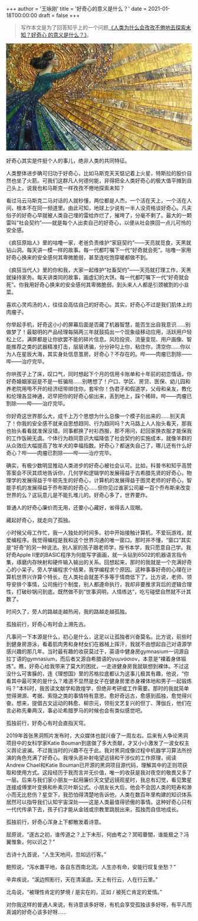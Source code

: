 +++
author = '王咏刚'
title = '好奇心的意义是什么？'
date = 2021-01-18T00:00:00
draft = false
+++

> 写作本文是为了回答知乎上的一个问题[《人类为什么会孜孜不倦地去探索未知？好奇心
> 的意义是什么？》](https://www.zhihu.com/question/438841951/answer/1684658805)。

![好奇心](./curiosity.jpg#center)

好奇心其实是件挺个人的事儿，绝非人类的共同特征。

人类整体进步确可归功于好奇心，比如马斯克天天惦记着上火星，特斯拉的股价自然也坐了火箭。可我们这群凡人何德何能，非得把全人类好奇心的极大值平摊到自己头上，说我也和马斯克一样孜孜不倦地探索未知？

看过马云马斯克二马对话的人就秒懂，两位都是人杰，一个活在天上，一个活在人间，根本不在同一频道里。由此可知，地球上少说有一半人没资格谈好奇心。凡夫俗子的好奇心早就被人类自己埋的雷给炸烂了，摧垮了，分毫不剩了。最大的一颗雷叫“社会契约”——就是每个人出卖自己的好奇心，以便从社会换回一点儿可怜的安全感。

《疯狂原始人》里的咕噜一家，老爸负责维护“家庭契约”——天亮就觅食，天黑就钻山洞。每天讲一模一样的故事。每一代都叮嘱下一代“好奇就会死”。咕噜一家用好奇心换来的安全感何其卑微脆弱，甚至连吃饱穿暖都做不到。

《疯狂当代人》里的你和我，大家一起维护“社畜契约”——天亮就打理工作，天黑就操持家务。每天讲类同的故事，画虚幻的大饼。每一代都叮嘱下一代“好奇就会死”。你我用好奇心换来的安全感何其卑微脆弱，到头来人人都是引颈被割的小韭菜。

喜欢心灵鸡汤的人，往往会高估自己的好奇心。其实，好奇心不过是我们肌体上的肉瘤子。

你举起手机，好奇这小小的屏幕后面是否藏了机器智慧，能否生出自我意识……别做梦了！最聪明的产品经理每隔两三年就鼓捣出一个现象级移动应用，活跃用户轻松上亿，满屏都是让你欲罢不能的碎片信息。风险投资、流量变现、用户画像、智能推荐之类的武器精准打击，层层诱骗，分分钟勾上你，粘住你，清空你……你以为人在星辰大海，其实身处信息茧房。好奇心？不存在的。哔——肉瘤已割除——哔——治疗完毕。

你哄孩子上了床，叹口气，同时想起下个月的信用卡账单和十年前的初恋情话，你好奇婚姻家庭是不是一桩骗局……别瞎想了！户口、学区、房贷、医保、幼儿园和养老院用甩不开的经济纽带绑住你，套牢你！伪君子和假道学，父母和亲友，教化和伦理各显神通，迟早把你的好奇心偷出来，丢到地上，踩个稀碎。哔——肉瘤已割除——哔——治疗完毕。

你好奇这世界那么大，成千上万个思想为什么总像一个模子刻出来的……别天真了！你我的安全感不就来自思想趋同、行为趋同吗？大马路上人人抬头看天，那我也抬头看看就准保没错。同事都换了衬衫西服，那不用问，赶回家换衣服才能保我的工作饭碗无虞。个体行为趋同意识大幅降低了社会契约的实施成本，就像羊群的从众效应大幅提高了牧羊犬的幸福指数。好奇心？都迷失自己了，哪儿还有什么好奇心？哔——肉瘤已割除——哔——治疗完毕。

确实，有极少数明显推动人类进步的好奇心被社会认可。比如，科普书和知乎高赞答案会不厌其烦地告诉你，几何学和逻辑学的发展得益于古希腊先贤的好奇心，物理学的发展得益于牛顿先生的好奇心，计算机的发展得益于图灵老师的好奇心，智能手机的发展得益于乔布斯的好奇心……但你见过谁家公司雇一百个乔布斯来改变世界的么？这玩意儿是不能扎堆儿的。好奇心多了，世界要炸。

普通人的好奇心廉价而无用，还要小心藏好，省得丢人现眼。

藏起好奇心，就走向了孤独。

小时候父母工作忙，我一人独处的时间多。初中开始接触计算机，不爱玩游戏，就爱编程序。我觉得编程是我和这个世界沟通的唯一窗口。那时并不懂，“窗口”其实是“好奇”的另一种说法。别人家的孩子跟老师学，按书本学，我只愿意自己学。我好奇Apple II里的BASIC程序为何能写字画画，就一头钻到6502的机器语言指令集，琢磨内存映射和硬件输入输出的关系。回想起来，那时的我就是一个充满好奇心的小呆子。旁人学编程求个结果，我学编程求个原因。这种事事好奇的心理在计算机世界兴许算个特长，在人类社会就差不多等于情商低下了。比方说，老师、领导安排个事情，公司施行个制度，别人都遵命执行，我却非要推求背后的逻辑合理性，打破砂锅问到底。既然做不到“世事洞明，人情练达”，吃亏碰壁自然就不计其数了。

时间久了，旁人的路越走越热闹，我的路越走越孤独。

孤独前行，好奇心有时会上溯先古。

凡事问一下本源是什么，初心是什么，这足以让孤独者兴奋莫名。比方说，前些时到健身房游泳，看着肌肉男和身材女们在器械上挥汗，我就不由想起自己对语源学感兴趣的那几年。当时最有趣的收获莫过于，英语中健身房gymnasium一词源自拉丁语的gymnasium，而后者又源自希腊语的γυμνάσιον，本意是“裸着身体锻炼”。瞧，好奇心给我带来了莫大的困扰，一走进健身房我就联想到裸体。不过这没什么可害臊的，连《理想国》里的苏格拉底都认为这事儿极其有趣，他说，“你看其中最可笑的是什么？难道不显然是女子在健身房里赤身裸体地和男子一起锻炼吗？”本科时，我苦读文献学和敦煌学，但绝非考研或工作需要。那时的我就简单觉得溯源、考据、索隐之类的事情特有意思。愈好奇远古，愈感到孤独，愈觉得兴奋。想来，提倡古文运动的韩愈、柳宗元，领衔文艺复兴的但丁、薄伽丘，他们在言必称先秦两汉，事必论希腊罗马的时候也会有类似感觉吧。

孤独前行，好奇心有时会直指天穹。

2019年首张黑洞照片发布时，大众媒体也就兴奋了一周左右。后来有人争论黑洞项目中的女科学家Katie Bouman到底做了多大贡献，才又小小激发了一波女权主义舆论波澜。不过我当时的兴趣不在于此。我对黑洞成像过程中机器学习算法所扮演的角色充满了好奇心。我埋头恶补射电望远镜和干涉仪的工作原理，阅读Andrew Chael和Katie Bouman已开源的黑洞项目源代码，理解其中的正则项获取和使用方式。这段经历于我而言并无价值，唯一的收获是我对夜空的敬畏又多了一层。后来与我们家小朋友一起用廉价天文望远镜观星时，我总有幻觉，看见繁星连接成傅里叶变换和朴素贝叶斯公式。小朋友长大后，他会不会因人类的短寿和渺小而无比悲伤？星空下，我恐怕得清楚地告诉他，人类在数百年里构建的知识体系居然可以指导我们认知宇宙深处——这是人类最值得骄傲的事情。这种好奇心只有一代代传承下去，孩子们才能从金钱或宗教里跳脱出来，孤独而自信地成长。

孤独前行，好奇心浑身上下都散发着诗意。

屈原说，“遂古之初，谁传道之？上下未形，何由考之？冥昭瞢闇，谁能极之？冯翼惟象，何以识之？”

古诗十九首说，“人生天地间，忽如远行客。”

鲍照说，“泻水置平地，各自东西南北流。人生亦有命，安能行叹复坐愁？”

辛弃疾说，“溪边照影行，天在清溪底。天上有行云，人在行云里。”

北岛说，“被理性肯定的梦境 / 是实在的，正如 / 被死亡肯定的爱情。”

对你我这样的普通人来说，有诗意该多好呀，有机会享受孤独该多好呀，有平凡而真诚的好奇心该多好呀……

